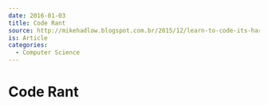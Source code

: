 ```yaml
---
date: 2016-01-03
title: Code Rant
source: http://mikehadlow.blogspot.com.br/2015/12/learn-to-code-its-harder-than-you-think.html
is: Article
categories:
  - Computer Science
---
```


# Code Rant
